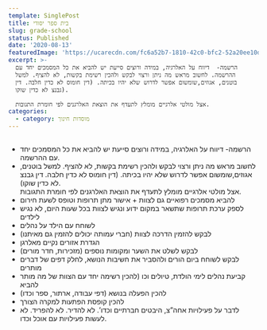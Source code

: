 ```yaml
---
template: SinglePost
title: בית ספר יסודי
slug: grade-school
status: Published
date: '2020-08-13'
featuredImage: 'https://ucarecdn.com/fc6a52b7-1810-42c0-bfc2-52a20ee10d1a/'
excerpt: >-
  הרשמה-  דיווח על האלרגיה, במידה ורוצים סייעת יש להביא את כל המסמכים יחד עם
  ההרשמה. לחשוב מראש מה ניתן ורצוי לבקש ולהכין רשימת בקשות, לא להציף. למשל
  בוטנים, אגוזים,שומשום אפשר לדרוש שלא יהיו בכיתה. (דין חומוס לא כדין חלבה. דין
  גבנצ לא כדין שוקו). 

  אצל מולטי אלרגיים מומלץ לתעדף את הוצאת האלרגנים לפי חומרת התגובות.
categories:
  - category: מוסדות חינוך
---
```

## 

* הרשמה-  דיווח על האלרגיה, במידה ורוצים סייעת יש להביא את כל המסמכים יחד עם ההרשמה. 
* לחשוב מראש מה ניתן ורצוי לבקש ולהכין רשימת בקשות, לא להציף. למשל בוטנים, אגוזים,שומשום אפשר לדרוש שלא יהיו בכיתה. (דין חומוס לא כדין חלבה. דין גבנצ לא כדין שוקו). \
  אצל מולטי אלרגיים מומלץ לתעדף את הוצאת האלרגנים לפי חומרת התגובות.
* להביא מסמכים רפואיים גם לצוות + אישור מתן תרופות וטופס לשעת חירום
* לספק ערכת תרופות שתשאר במקום ידוע ונגיש לצוות בכל שעות היום, לא נגיש לילדים
* לשוחח עם הילד על נהלים
* לבקש להזמין הדרכה לצוות  (חברי עמותה יכולים להזמין גם מאיתנו)
* הגדרת אזורים נקיים מאלרגן
* לבקש לשלט את השער ומקומות נוספים (מזכירות, חדר מורים)
* לבקש לשוחח ביום הורים ולהסביר את חשיבות הנושא, לחלק דפים של דברים מותרים
* קביעת נהלים לימי הולדת, טיולים וכו (להכין רשימה יחד עם הצוות של מה מותר להביא 
* להכין  הפעלה בנושא (דפי עבודה, ארתור, ספר וכדו)
* להכין קופסת הפתעות למקרה הצורך
* לדבר על פעילויות אחה”צ, היבטים חברתיים וכדו’.  לא להדיר. לא להפריד. לא לעשות פעילויות עם אוכל וכדו. 

##
